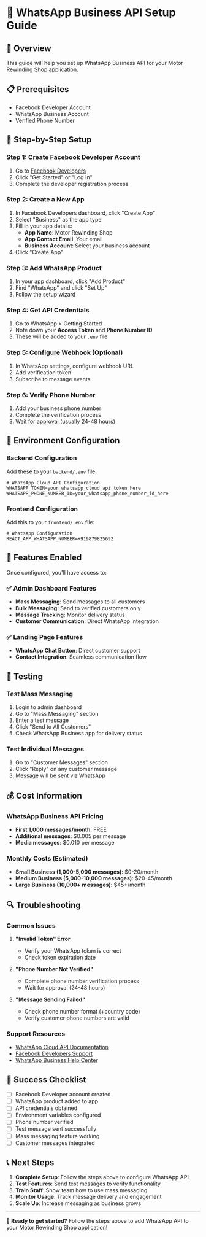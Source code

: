 # 📱 WhatsApp Business API Setup Guide

## 🎯 Overview
This guide will help you set up WhatsApp Business API for your Motor Rewinding Shop application.

## 📋 Prerequisites
- Facebook Developer Account
- WhatsApp Business Account
- Verified Phone Number

## 🚀 Step-by-Step Setup

### Step 1: Create Facebook Developer Account
1. Go to [Facebook Developers](https://developers.facebook.com/)
2. Click "Get Started" or "Log In"
3. Complete the developer registration process

### Step 2: Create a New App
1. In Facebook Developers dashboard, click "Create App"
2. Select "Business" as the app type
3. Fill in your app details:
   - **App Name**: Motor Rewinding Shop
   - **App Contact Email**: Your email
   - **Business Account**: Select your business account
4. Click "Create App"

### Step 3: Add WhatsApp Product
1. In your app dashboard, click "Add Product"
2. Find "WhatsApp" and click "Set Up"
3. Follow the setup wizard

### Step 4: Get API Credentials
1. Go to WhatsApp > Getting Started
2. Note down your **Access Token** and **Phone Number ID**
3. These will be added to your `.env` file

### Step 5: Configure Webhook (Optional)
1. In WhatsApp settings, configure webhook URL
2. Add verification token
3. Subscribe to message events

### Step 6: Verify Phone Number
1. Add your business phone number
2. Complete the verification process
3. Wait for approval (usually 24-48 hours)

## 🔧 Environment Configuration

### Backend Configuration
Add these to your `backend/.env` file:

```env
# WhatsApp Cloud API Configuration
WHATSAPP_TOKEN=your_whatsapp_cloud_api_token_here
WHATSAPP_PHONE_NUMBER_ID=your_whatsapp_phone_number_id_here
```

### Frontend Configuration
Add this to your `frontend/.env` file:

```env
# WhatsApp Configuration
REACT_APP_WHATSAPP_NUMBER=+919879825692
```

## 🎯 Features Enabled

Once configured, you'll have access to:

### ✅ Admin Dashboard Features
- **Mass Messaging**: Send messages to all customers
- **Bulk Messaging**: Send to verified customers only
- **Message Tracking**: Monitor delivery status
- **Customer Communication**: Direct WhatsApp integration

### ✅ Landing Page Features
- **WhatsApp Chat Button**: Direct customer support
- **Contact Integration**: Seamless communication flow

## 🧪 Testing

### Test Mass Messaging
1. Login to admin dashboard
2. Go to "Mass Messaging" section
3. Enter a test message
4. Click "Send to All Customers"
5. Check WhatsApp Business app for delivery status

### Test Individual Messages
1. Go to "Customer Messages" section
2. Click "Reply" on any customer message
3. Message will be sent via WhatsApp

## 💰 Cost Information

### WhatsApp Business API Pricing
- **First 1,000 messages/month**: FREE
- **Additional messages**: $0.005 per message
- **Media messages**: $0.010 per message

### Monthly Costs (Estimated)
- **Small Business (1,000-5,000 messages)**: $0-20/month
- **Medium Business (5,000-10,000 messages)**: $20-45/month
- **Large Business (10,000+ messages)**: $45+/month

## 🔍 Troubleshooting

### Common Issues
1. **"Invalid Token" Error**
   - Verify your WhatsApp token is correct
   - Check token expiration date

2. **"Phone Number Not Verified"**
   - Complete phone number verification process
   - Wait for approval (24-48 hours)

3. **"Message Sending Failed"**
   - Check phone number format (+country code)
   - Verify customer phone numbers are valid

### Support Resources
- [WhatsApp Cloud API Documentation](https://developers.facebook.com/docs/whatsapp/cloud-api)
- [Facebook Developers Support](https://developers.facebook.com/support/)
- [WhatsApp Business Help Center](https://www.whatsapp.com/business/)

## 🎉 Success Checklist

- [ ] Facebook Developer account created
- [ ] WhatsApp product added to app
- [ ] API credentials obtained
- [ ] Environment variables configured
- [ ] Phone number verified
- [ ] Test message sent successfully
- [ ] Mass messaging feature working
- [ ] Customer messages integrated

## 📞 Next Steps

1. **Complete Setup**: Follow the steps above to configure WhatsApp API
2. **Test Features**: Send test messages to verify functionality
3. **Train Staff**: Show team how to use mass messaging
4. **Monitor Usage**: Track message delivery and engagement
5. **Scale Up**: Increase messaging as business grows

---

**🎯 Ready to get started?** Follow the steps above to add WhatsApp API to your Motor Rewinding Shop application!
